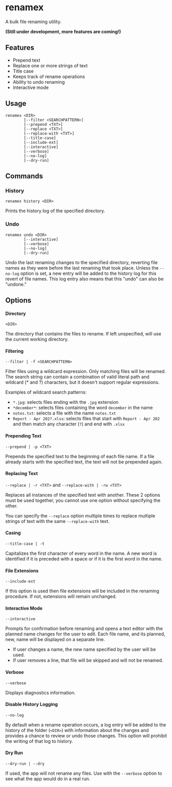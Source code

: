 # renamex
A bulk file renaming utility.

**(Still under development, more features are coming!)**

## Features
* Prepend text
* Replace one or more strings of text
* Title case
* Keeps track of rename operations
* Ability to undo renaming
* Interactive mode

## Usage

```cli
renamex <DIR>
        [--filter <SEARCHPATTERN>] 
        [--prepend <TXT>]
        [--replace <TXT>]
        [--replace-with <TXT>]
        [--title-case]
        [--include-ext]
        [--interactive]
        [--verbose]
        [--no-log]
        [--dry-run]
```


## Commands

### History
```cli
renamex history <DIR>
```

Prints the history log of the specified directory.


### Undo
```cli
renamex undo <DIR>
        [--interactive]
        [--verbose]
        [--no-log]
        [--dry-run]
```

Undo the last renaming changes to the specified directory, reverting file names as they were before the last renaming that took place. Unless the `--no-log` option is set, a new entry will be added to the history log for this revert of file names. This log entry also means that this "undo" can also be "undone."


## Options

#### Directory
`<DIR>`

The directory that contains the files to rename. If left unspecified, will use the current working directory.

#### Filtering
`--filter | -f <SEARCHPATTERN>`

Filter files using a wildcard expression. Only matching files will be renamed. The search string can contain a combination of valid literal path and wildcard (* and ?) characters, but it doesn't support regular expressions.

Examples of wildcard search patterns:
* `*.jpg`: selects files ending with the `.jpg` extension
* `*december*`: selects files containing the word `december` in the name
* `notes.txt`: selects a file with the name `notes.txt`
* `Report - Apr 202?.xlsx`: selects files that start with `Report - Apr 202` and then match any character (`?`) and end with `.xlsx`


#### Prepending Text
`--prepend | -p <TXT>`

Prepends the specified text to the beginning of each file name. If a file already starts with the specified text, the text will not be prepended again.

#### Replacing Text
`--replace | -r <TXT>` and `--replace-with | -rw <TXT>`

Replaces all instances of the specified text with another. These 2 options must be used together, you cannot use one option without specifying the other.

You can specify the `--replace` option multiple times to replace multiple strings of text with the same `--replace-with` text.

#### Casing
`--title-case | -t`

Capitalizes the first character of every word in the name. A new word is identified if it is preceded with a space or if it is the first word in the name.

#### File Extensions
`--include-ext`

If this option is used then file extensions will be included in the renaming procedure. If not, extensions will remain unchanged.

#### Interactive Mode
`--interactive`

Prompts for confirmation before renaming and opens a text editor with the planned name changes for the user to edit. Each file name, and its planned, new, name will be displayed on a separate line.

* If user changes a name, the new name specified by the user will be used.
* If user removes a line, that file will be skipped and will not be renamed.

#### Verbose
`--verbose`

Displays diagnostics information.

#### Disable History Logging
`--no-log`

By default when a rename operation occurs, a log entry will be added to the history of the folder (`<DIR>`) with information about the changes and provides a chance to review or undo those changes. This option will prohibit the writing of that log to history.

#### Dry Run
`--dry-run | --dry`

If used, the app will not rename any files. Use with the `--verbose` option to see what the app would do in a real run.